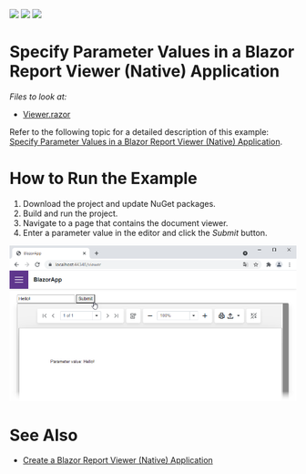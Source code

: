 <!-- default badges list -->
![](https://img.shields.io/endpoint?url=https://codecentral.devexpress.com/api/v1/VersionRange/387696714/2021.1)
[![](https://img.shields.io/badge/Open_in_DevExpress_Support_Center-FF7200?style=flat-square&logo=DevExpress&logoColor=white)](https://supportcenter.devexpress.com/ticket/details/T1020318)
[![](https://img.shields.io/badge/📖_How_to_use_DevExpress_Examples-e9f6fc?style=flat-square)](https://docs.devexpress.com/GeneralInformation/403183)
<!-- default badges end -->
# Specify Parameter Values in a Blazor Report Viewer (Native) Application

*Files to look at:*

* [Viewer.razor](CS/BlazorApp/Pages/Viewer.razor)

Refer to the following topic for a detailed description of this example: [Specify Parameter Values in a Blazor Report Viewer (Native) Application](https://docs.devexpress.com/XtraReports/403272?v=21.1).

# How to Run the Example

1. Download the project and update NuGet packages.
2. Build and run the project.
3. Navigate to a page that contains the document viewer.
4. Enter a parameter value in the editor and click the *Submit* button.

![](Images/specify-parameter-values-in-blazor-viewer-native-app.png)

# See Also

* [Create a Blazor Report Viewer (Native) Application](https://docs.devexpress.com/XtraReports/403069?v=21.1)
